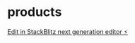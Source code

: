 # products

[Edit in StackBlitz next generation editor ⚡️](https://stackblitz.com/~/github.com/zroussama/products)